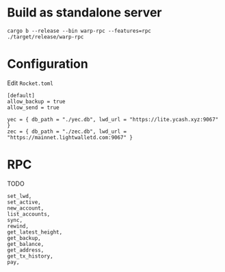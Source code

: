 # Build as standalone server

```
cargo b --release --bin warp-rpc --features=rpc
./target/release/warp-rpc
```

# Configuration

Edit `Rocket.toml`

```
[default]
allow_backup = true
allow_send = true

yec = { db_path = "./yec.db", lwd_url = "https://lite.ycash.xyz:9067" }
zec = { db_path = "./zec.db", lwd_url = "https://mainnet.lightwalletd.com:9067" }
```


# RPC

TODO
```
set_lwd,
set_active,
new_account,
list_accounts,
sync,
rewind,
get_latest_height,
get_backup,
get_balance,
get_address,
get_tx_history,
pay,
```